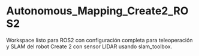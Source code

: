 # Autonomous_Mapping_Create2_ROS2
Workspace listo para ROS2 con configuración completa para teleoperación y SLAM del robot Create 2 con sensor LIDAR usando slam_toolbox.
